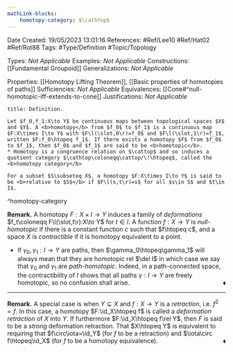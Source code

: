 ```yaml
---
mathLink-blocks:
    homotopy-category: $\cathtop$
---
```


<div class="topSpace"></div>

Date Created: 19/05/2023 13:01:16
References: #Ref/Lee10 #Ref/Hat02 #Ref/Rot88
Tags: #Type/Definition #Topic/Topology

Types: <i>Not Applicable</i>
Examples: <i>Not Applicable</i>
Constructions: [[Fundamental Groupoid]]
Generalizations: <i>Not Applicable</i>

Properties: [[Homotopy Lifting Theorem]], [[Basic properties of homotopies of paths]]
Sufficiencies: <i>Not Applicable</i>
Equivalences: [[Cone#^null-homotopic-iff-extends-to-cone]]
Justifications: <i>Not Applicable</i>

``` ad-Definition
title: Definition.

Let $f_0,f_1:X\to Y$ be continuous maps between topological spaces $X$ and $Y$. A <b>homotopy</b> from $f_0$ to $f_1$ is a continuous map $F:X\times I\to Y$ with $F\l(\slot,0\r)=f_0$ and $F\l(\slot,1\r)=f_1$, written $F:f_0\htopeq f_1$. If there exists a homotopy $F$ from $f_0$ to $f_1$, then $f_0$ and $f_1$ are said to be <b>homotopic</b>.
* Homotopy is a congruence relation on $\cattop$ and so induces a quotient category $\cathtop\coloneqq\cattop/\!\htopeq$, called the <b>homotopy category</b>

For a subset $S\subseteq X$, a homotopy $F:X\times I\to Y$ is said to be <b>relative to $S$</b> if $F\l(s,t\r)=s$ for all $s\in S$ and $t\in I$.

```
^homotopy-category

<b>Remark.</b> A homotopy $F:X\times I\to Y$ induces a family of <i>deformations</i> $f_t\coloneqq F\l(\slot,t\r):X\to Y$ for $t\in I$. A function $f:X\to Y$ is <i>null-homotopic</i> if there is a constant function $c$ such that $f\htopeq c$, and a space $X$ is <i>contractible</i> if it is homotopy equivalent to a point.
* If $\gamma_0,\gamma_1:I\to Y$ are paths, then $\gamma_0\htopeq\gamma_1$ will always mean that they are homotopic rel $\del I$ in which case we say that $\gamma_0$ and $\gamma_1$ are <i>path-homotopic</i>. Indeed, in a path-connected space, the contractibility of $I$ shows that all paths $\gamma:I\to Y$ are freely homotopic, so no confusion shall arise.<span style="float:right;">$\blacklozenge$</span>

---

<b>Remark.</b> A special case is when $Y\subseteq X$ and $f:X\to Y$ is a <i>retraction</i>, i.e. $f^2=f$. In this case, a homotopy $F:\id_X\htopeq f$ is called a <i>deformation retraction</i> of $X$ into $Y$. If furthermore $F:\id_X\htopeq f\rel Y$, then $F$ is said to be a <i>strong</i> deformation retraction. That $X\htopeq Y$ is equivalent to requiring that $f\circ\iota=\id_Y$ (for $f$ to be a retraction) and $\iota\circ f\htopeq\id_X$ (for $f$ to be a homotopy equivalence).<span style="float:right;">$\blacklozenge$</span>
